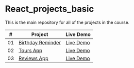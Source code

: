 # React_projects_basic

This is the main repository for all of the projects in the course.


|  #  | Project                                                                                                                     | Live Demo                                                                         |
| :-: | --------------------------------------------------------------------------------------------------------------------------- | --------------------------------------------------------------------------------- |
| 01  | [Birthday Reminder](https://github.com/pranav-nani/Birthday_reminder_project)                             | [Live Demo](https://pranav-nani.github.io/Birthday_reminder_project/)               |
| 02  | [Tours App](https://github.com/pranav-nani/Tours-app)                             | [Live Demo](https://pranav-nani.github.io/Tours-app/)               |
| 03  | [Reviews App](https://github.com/pranav-nani/Reviews-app)                             | [Live Demo](https://pranav-nani.github.io/Reviews-app/)               |
